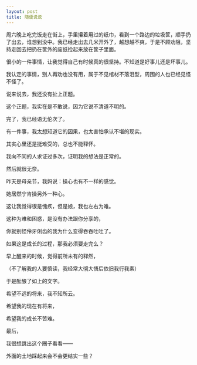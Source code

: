 ```yaml
---
layout: post
title: 随便说说
---
```


周六晚上吃完饭走在街上，手里攥着用过的纸巾，看到一个路边的垃圾筐，顺手扔了出去，谁想到没中。我已经走出去几米开外了，越想越不爽，于是不顾劝阻，坚持走回去把扔在筐外的废纸捡起来放在筐子里面。

很小的一件事情，让我觉得自己有时候真的很坚持。不知道是好事儿还是坏事儿。

我认定的事情，别人再劝也没有用，属于不见棺材不落泪型，周围的人也已经见怪不怪了。

说来说去，我还没有扯上正题。

这个正题，我实在是不敢说，因为它说不清道不明的。

完了，我已经语无伦次了。

有一件事，我太想知道它的因果，也太害怕承认不堪的现实。

其实心里还是挺难受的，总也不能释怀。

我向不同的人求证过多次，证明我的想法是正常的。

然后就很无奈。

昨天是母亲节，我妈说：操心也有不一样的感觉。

她居然宁肯操另外一种心。

这让我觉得很是愧疚，但是娘，我也左右为难。

这种为难和困惑，是没有办法跟你分享的，

你就别怪伶牙俐齿的我为什么变得吞吞吐吐了。

如果这是成长的过程，那我必须要走完么？

早上醒来的时候，觉得前所未有的释然，

（不了解我的人要慎读，我经常大彻大悟后依旧我行我素）

于是酝酿了如上的文字。

希望不远的将来，我不知所云。

希望我的现在有将来，

希望我的成长不苦难。

最后，

我很想跳出这个圈子看看——

外面的土地踩起来会不会更结实一些？
